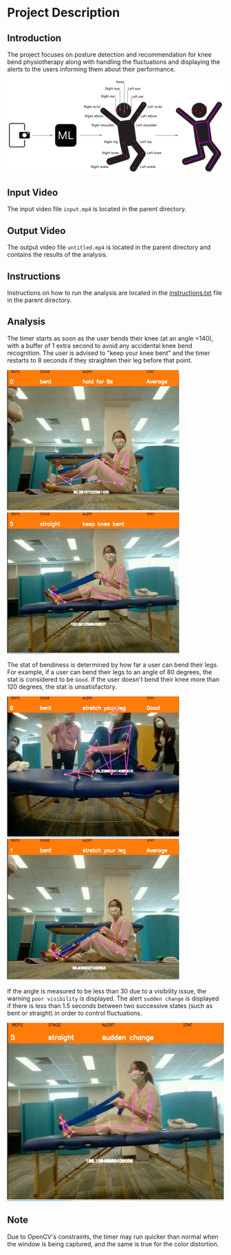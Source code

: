 # Project Description

## Introduction
The project focuses on posture detection and recommendation for knee bend physiotherapy along with handling the fluctuations and displaying the alerts to the users informing them about their performance.



![logo](/assets/logo.png)


## Input Video
The input video file `input.mp4` is located in the parent directory.


## Output Video
The output video file `untitled.mp4` is located in the parent directory and contains the results of the analysis.

## Instructions
Instructions on how to run the analysis are located in the [instructions.txt](/instructions.txt) file in the parent directory.

## Analysis
The timer starts as soon as the user bends their knee (at an angle <140), with a buffer of 1 extra second to avoid any accidental knee bend recognition. The user is advised to "keep your knee bent" and the timer restarts to 8 seconds if they straighten their leg before that point.
<p float="center">
  <img src="/assets/firstimage.png" width="400"/>
  <img src="/assets/secondimage.png" width="400"/>
</p>



The stat of bendiness is determined by how far a user can bend their legs. For example, if a user can bend their legs to an angle of 80 degrees, the stat is considered to be `Good`. If the user doesn't bend their knee more than 120 degrees, the stat is unsatisfactory.
<p float="center">
  <img src="/assets/thirdimage.png" width="400"/>
  <img src="/assets/fifth.png" width="400"/>
</p>


If the angle is measured to be less than 30 due to a visibility issue, the warning `poor visibility` is displayed. The alert `sudden change` is displayed if there is less than 1.5 seconds between two successive states (such as bent or straight) in order to control fluctuations.

![Fourth Image](/assets/fourthimage.png)

## Note
Due to OpenCV's constraints, the timer may run quicker than normal when the window is being captured, and the same is true for the color distortion.

